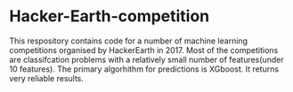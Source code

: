# Hacker-Earth-competition
This respository contains code for a number of machine learning competitions organised by HackerEarth in 2017. Most of the competitions are classifcation problems with a relatively small number of features(under 10 features). The primary algorhithm for predictions is XGboost. It returns very reliable results.
